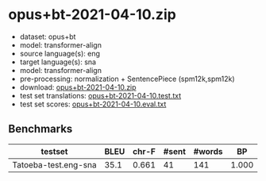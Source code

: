 # opus+bt-2021-04-10.zip

* dataset: opus+bt
* model: transformer-align
* source language(s): eng
* target language(s): sna
* model: transformer-align
* pre-processing: normalization + SentencePiece (spm12k,spm12k)
* download: [opus+bt-2021-04-10.zip](https://object.pouta.csc.fi/Tatoeba-MT-models/eng-sna/opus+bt-2021-04-10.zip)
* test set translations: [opus+bt-2021-04-10.test.txt](https://object.pouta.csc.fi/Tatoeba-MT-models/eng-sna/opus+bt-2021-04-10.test.txt)
* test set scores: [opus+bt-2021-04-10.eval.txt](https://object.pouta.csc.fi/Tatoeba-MT-models/eng-sna/opus+bt-2021-04-10.eval.txt)

## Benchmarks

| testset | BLEU  | chr-F | #sent | #words | BP |
|---------|-------|-------|-------|--------|----|
| Tatoeba-test.eng-sna 	| 35.1 	| 0.661 	| 41 	| 141 	| 1.000 |

